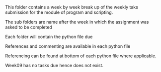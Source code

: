 This folder contains a week by week break up of the weekly taks submission for the module of program and scripting.

The sub folders are name after the week in which the assignment was asked to be completed

Each folder will contain the python file due 

References and commenting are available in each python file

Referencing can be found at bottom of each python file where applicable.

Week09 has no tasks due hence does not exist.

